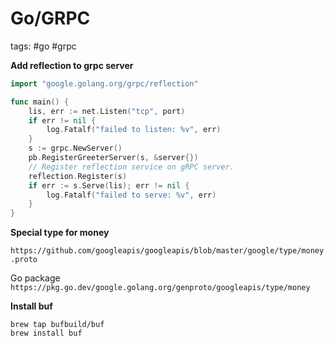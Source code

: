 # Go/GRPC

tags: #go #grpc

**Add reflection to grpc server**

```go
import "google.golang.org/grpc/reflection"

func main() {
    lis, err := net.Listen("tcp", port)
    if err != nil {
        log.Fatalf("failed to listen: %v", err)
    }
    s := grpc.NewServer()
    pb.RegisterGreeterServer(s, &server{})
    // Register reflection service on gRPC server.
    reflection.Register(s)
    if err := s.Serve(lis); err != nil {
        log.Fatalf("failed to serve: %v", err)
    }
}
```

**Special type for money**

`https://github.com/googleapis/googleapis/blob/master/google/type/money.proto`

Go package `https://pkg.go.dev/google.golang.org/genproto/googleapis/type/money`


**Install buf**

```shell
brew tap bufbuild/buf
brew install buf
```
